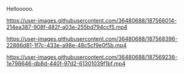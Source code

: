 Hellooooo.




https://user-images.githubusercontent.com/36480688/187566014-214ea387-908f-482f-a03e-255bd794ccf5.mp4





https://user-images.githubusercontent.com/36480688/187568396-22866d81-1f7c-433e-a98e-48c5cf9e0f5b.mp4



https://user-images.githubusercontent.com/36480688/187569236-1e798646-db8d-440f-97d2-61301039f1bf.mp4

